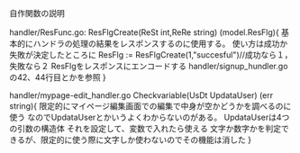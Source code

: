 自作関数の説明

handler/ResFunc.go:
ResFlgCreate(ReSt int,ReRe string) (model.ResFlg){
    基本的にハンドラの処理の結果をレスポンスするのに使用する。
    使い方は成功か失敗が決定したところに
    ResFlg := ResFlgCreate(1,"succesful")//成功なら１，失敗なら２
    ResFlgをレスポンスにエンコードする
    handler/signup_hundler.goの42、44行目とかを参照
}

handler/mypage-edit_handler.go
Checkvariable(UsDt UpdataUser) (err string){
    限定的にマイページ編集画面での編集で中身が空かどうかを調べるのに使う
    なのでUpdataUserとかいうよくわからないのがある。
    UpdataUserは4つの引数の構造体
    それを設定して、変数で入れたら使える
    文字か数字かを判定できるが、限定的に使う際に文字しか使わないのでその機能は消した
}


